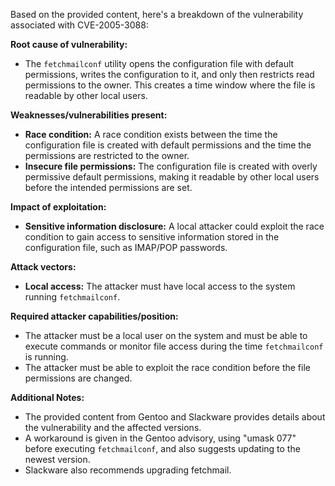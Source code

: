 Based on the provided content, here's a breakdown of the vulnerability associated with CVE-2005-3088:

**Root cause of vulnerability:**

- The `fetchmailconf` utility opens the configuration file with default permissions, writes the configuration to it, and only then restricts read permissions to the owner. This creates a time window where the file is readable by other local users.

**Weaknesses/vulnerabilities present:**

- **Race condition:** A race condition exists between the time the configuration file is created with default permissions and the time the permissions are restricted to the owner.
- **Insecure file permissions:** The configuration file is created with overly permissive default permissions, making it readable by other local users before the intended permissions are set.

**Impact of exploitation:**

- **Sensitive information disclosure:** A local attacker could exploit the race condition to gain access to sensitive information stored in the configuration file, such as IMAP/POP passwords.

**Attack vectors:**

- **Local access:** The attacker must have local access to the system running `fetchmailconf`.

**Required attacker capabilities/position:**

- The attacker must be a local user on the system and must be able to execute commands or monitor file access during the time `fetchmailconf` is running.
- The attacker must be able to exploit the race condition before the file permissions are changed.

**Additional Notes:**

- The provided content from Gentoo and Slackware provides details about the vulnerability and the affected versions.
- A workaround is given in the Gentoo advisory, using "umask 077" before executing `fetchmailconf`, and also suggests updating to the newest version.
- Slackware also recommends upgrading fetchmail.